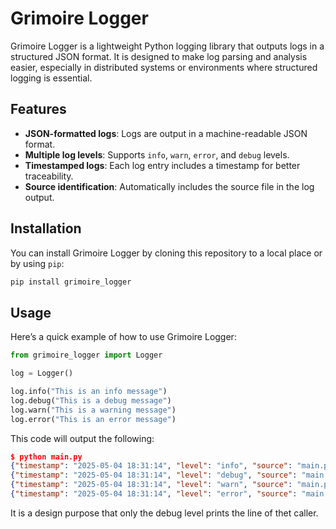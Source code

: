# Grimoire Logger

Grimoire Logger is a lightweight Python logging library that outputs logs in a
structured JSON format. It is designed to make log parsing and analysis easier,
especially in distributed systems or environments where structured logging is
essential.

## Features

- **JSON-formatted logs**: Logs are output in a machine-readable JSON format.
- **Multiple log levels**: Supports `info`, `warn`, `error`, and `debug` levels.
- **Timestamped logs**: Each log entry includes a timestamp for better
  traceability.
- **Source identification**: Automatically includes the source file in the log
  output.

## Installation

You can install Grimoire Logger by cloning this repository to a local place or
by using `pip`:

```bash
pip install grimoire_logger
```

## Usage

Here’s a quick example of how to use Grimoire Logger:

```python
from grimoire_logger import Logger

log = Logger()

log.info("This is an info message")
log.debug("This is a debug message")
log.warn("This is a warning message")
log.error("This is an error message")
```

This code will output the following:

```json
$ python main.py
{"timestamp": "2025-05-04 18:31:14", "level": "info", "source": "main.py", "message": "This is an info message"}
{"timestamp": "2025-05-04 18:31:14", "level": "debug", "source": "main.py", "line": 6, "message": "This is a debug message"}
{"timestamp": "2025-05-04 18:31:14", "level": "warn", "source": "main.py", "message": "This is a warning message"}
{"timestamp": "2025-05-04 18:31:14", "level": "error", "source": "main.py", "message": "This is an error message"}
```

It is a design purpose that only the debug level prints the line of thet caller.
